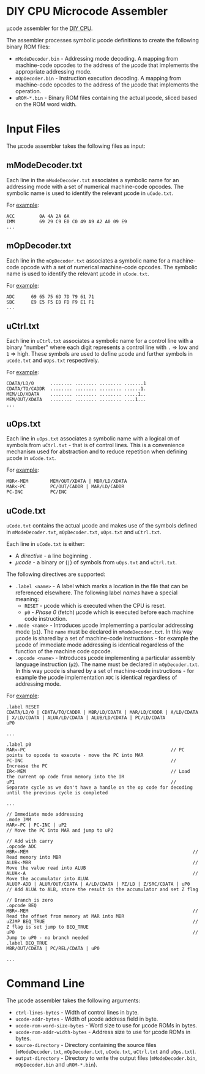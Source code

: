 # DIY CPU Microcode Assembler

μcode assembler for the [DIY CPU](https://github.com/skagra/diy-cpu-meta).

The assembler processes symbolic μcode definitions to create the following binary ROM files:

* `mModeDecoder.bin` - Addressing mode decoding.  A mapping from machine-code opcodes to the address of the μcode that implements the appropriate addressing mode.
* `mOpDecoder.bin` - Instruction execution decoding.  A mapping from machine-code opcodes to the address of the μcode that implements the operation.
* `uROM-*.bin` - Binary ROM files containing the actual μcode, sliced based on the ROM word width.

# Input Files

The μcode assembler takes the following files as input:

## mModeDecoder.txt

Each line in the `mModeDecoder.txt` associates a symbolic name for an addressing mode with a set of numerical machine-code opcodes.  The symbolic name is used to identify the relevant μcode in `uCode.txt`. 

For [example](ucode/mModeDecoder.txt):

```
ACC         0A 4A 2A 6A  
IMM         69 29 C9 E0 C0 49 A9 A2 A0 09 E9      
...
```

## mOpDecoder.txt

Each line in the `mOpDecoder.txt` associates a symbolic name for a machine-code opcode with a set of numerical machine-code opcodes.  The symbolic name is used to identify the relevant μcode in `uCode.txt`. 

For [example](ucode/mOpDecoder.txt):

```
ADC      69 65 75 6D 7D 79 61 71
SBC      E9 E5 F5 ED FD F9 E1 F1
...
```

## uCtrl.txt

Each line in `uCtrl.txt` associates a symbolic name for a control line with a binary "number" where each digit represents a control line with `.` => low and `1` => high.  These symbols are used to define μcode and further symbols in `uCode.txt` and `uOps.txt` respectively.

For [example](ucode/uCtrl.txt):

```
CDATA/LD/0      ........ ........ ........ .......1
CDATA/TO/CADDR  ........ ........ ........ ......1.
MEM/LD/XDATA    ........ ........ ........ .....1..
MEM/OUT/XDATA   ........ ........ ........ ....1...
...
```

## uOps.txt

Each line in `uOps.txt` associates a symbolic name with a logical `OR` of symbols from `uCtrl.txt` - that is of control lines.  This is a convenience mechanism used for abstraction and to reduce repetition when defining μcode in `uCode.txt`.     

For [example](ucode/uOps.txt):

```
MBR<-MEM        MEM/OUT/XDATA | MBR/LD/XDATA
MAR<-PC         PC/OUT/CADDR | MAR/LD/CADDR
PC-INC          PC/INC                         
```

## uCode.txt

`uCode.txt` contains the actual μcode and makes use of the symbols defined in `mModeDecoder.txt`, `mOpDecoder.txt`, `uOps.txt` and `uCtrl.txt`.

Each line in `uCode.txt` is either:

* A *directive* - a line beginning `.`
* *μcode* - a binary *or* (`|`) of symbols from `uOps.txt` and `uCtrl.txt`.

The following directives are supported:

* `.label <name>` - A label which marks a location in the file that can be referenced elsewhere.  The following label *names* have a special meaning:
  * `RESET` - μcode which is executed when the CPU is reset.
  * `p0` - *Phase 0* (fetch) μcode which is executed before each machine code instruction.
* `.mode <name>` - Introduces μcode implementing a particular addressing mode (`p1`).  The `name` must be declared in `mModeDecoder.txt`. In this way μcode is shared by a set of machine-code instructions - for example the μcode of immediate mode addressing is identical regardless of the function of the machine code opcode.   
* `.opcode <name>` - Introduces μcode implementing a particular assembly language instruction (`p2`).  The name must be declared in `mOpDecoder.txt`.  In this way μcode is shared by a set of machine-code instructions - for example the μcode implementation `ADC` is identical regardless of addressing mode.

For [example](ucode/uCode.txt):

```
.label RESET
CDATA/LD/0 | CDATA/TO/CADDR | MBR/LD/CDATA | MAR/LD/CADDR | A/LD/CDATA | X/LD/CDATA | ALUA/LD/CDATA | ALUB/LD/CDATA | PC/LD/CDATA
uP0

...

.label p0
MAR<-PC                                                     // PC points to opcode to execute - move the PC into MAR
PC-INC                                                      // Increase the PC                        
IR<-MEM                                                     // Load the current op code from memory into the IR
uP1                                                         // Separate cycle as we don't have a handle on the op code for decoding until the previous cycle is completed

...

// Immediate mode addressing
.mode IMM
MAR<-PC | PC-INC | uP2                                               // Move the PC into MAR and jump to uP2

// Add with carry
.opcode ADC         
MBR<-MEM                                                            // Read memory into MBR
ALUB<-MBR                                                           // Move the value read into ALUB
ALUA<-A                                                             // Move the accumulator into ALUA
ALUOP-ADD | ALUR/OUT/CDATA | A/LD/CDATA | PZ/LD | Z/SRC/CDATA | uP0     // Add ALUA to ALB, store the result in the accumulator and set Z flag

// Branch is zero
.opcode BEQ                                                         
MBR<-MEM                                                            // Read the offset from memory at MAR into MBR
uZJMP BEQ_TRUE                                                      // Z flag is set jump to BEQ_TRUE
uP0                                                                 // Jump to uP0 - no branch needed
.label BEQ_TRUE
MBR/OUT/CDATA | PC/REL/CDATA | uP0      

...
```

# Command Line

The μcode assembler takes the following arguments:

* `ctrl-lines-bytes` - Width of control lines in byte.
* `ucode-addr-bytes` - Width of μcode address field in byte.
* `ucode-rom-word-size-bytes` - Word size to use for μcode ROMs in bytes.
* `ucode-rom-addr-width-bytes` - Address size to use for μcode ROMs in bytes.
* `source-directory` - Directory containing the source files (`mModeDecoder.txt`, `mOpDecoder.txt`, `uCode.txt`, `uCtrl.txt` and `uOps.txt`).
* `output-directory` -  Directory to write the output files (`mModeDecoder.bin`, `mOpDecoder.bin` and `uROM-*.bin`).



